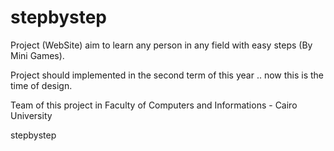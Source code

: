 # stepbystep

Project (WebSite) aim to learn any person in any field with easy steps (By Mini Games).

Project should implemented in the second term of this year .. now this is the time of design.

Team of this project in Faculty of Computers and Informations - Cairo University

stepbystep
